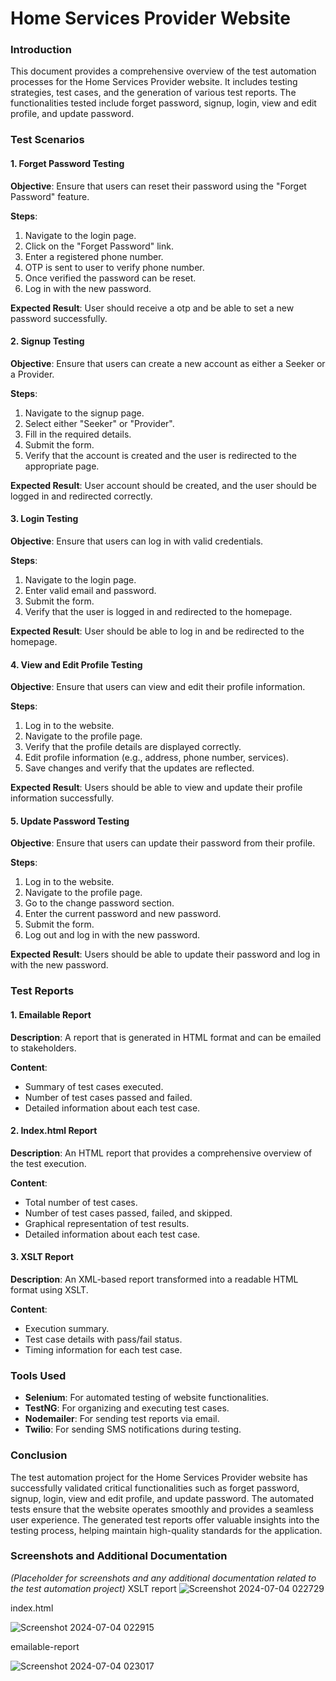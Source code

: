 # Home Services Provider Website

### Introduction
This document provides a comprehensive overview of the test automation processes for the Home Services Provider website. It includes testing strategies, test cases, and the generation of various test reports. The functionalities tested include forget password, signup, login, view and edit profile, and update password.

### Test Scenarios

#### 1. Forget Password Testing
**Objective**: Ensure that users can reset their password using the "Forget Password" feature.

**Steps**:
1. Navigate to the login page.
2. Click on the "Forget Password" link.
3. Enter a registered phone number.
4. OTP is sent to user to verify phone number.
5. Once verified the password can be reset.
6. Log in with the new password.

**Expected Result**: User should receive a otp and be able to set a new password successfully.

#### 2. Signup Testing
**Objective**: Ensure that users can create a new account as either a Seeker or a Provider.

**Steps**:
1. Navigate to the signup page.
2. Select either "Seeker" or "Provider".
3. Fill in the required details.
4. Submit the form.
5. Verify that the account is created and the user is redirected to the appropriate page.

**Expected Result**: User account should be created, and the user should be logged in and redirected correctly.

#### 3. Login Testing
**Objective**: Ensure that users can log in with valid credentials.

**Steps**:
1. Navigate to the login page.
2. Enter valid email and password.
3. Submit the form.
4. Verify that the user is logged in and redirected to the homepage.

**Expected Result**: User should be able to log in and be redirected to the homepage.

#### 4. View and Edit Profile Testing
**Objective**: Ensure that users can view and edit their profile information.

**Steps**:
1. Log in to the website.
2. Navigate to the profile page.
3. Verify that the profile details are displayed correctly.
4. Edit profile information (e.g., address, phone number, services).
5. Save changes and verify that the updates are reflected.

**Expected Result**: Users should be able to view and update their profile information successfully.

#### 5. Update Password Testing
**Objective**: Ensure that users can update their password from their profile.

**Steps**:
1. Log in to the website.
2. Navigate to the profile page.
3. Go to the change password section.
4. Enter the current password and new password.
5. Submit the form.
6. Log out and log in with the new password.

**Expected Result**: Users should be able to update their password and log in with the new password.

### Test Reports

#### 1. Emailable Report
**Description**: A report that is generated in HTML format and can be emailed to stakeholders.

**Content**:
- Summary of test cases executed.
- Number of test cases passed and failed.
- Detailed information about each test case.

#### 2. Index.html Report
**Description**: An HTML report that provides a comprehensive overview of the test execution.

**Content**:
- Total number of test cases.
- Number of test cases passed, failed, and skipped.
- Graphical representation of test results.
- Detailed information about each test case.

#### 3. XSLT Report
**Description**: An XML-based report transformed into a readable HTML format using XSLT.

**Content**:
- Execution summary.
- Test case details with pass/fail status.
- Timing information for each test case.

### Tools Used
- **Selenium**: For automated testing of website functionalities.
- **TestNG**: For organizing and executing test cases.
- **Nodemailer**: For sending test reports via email.
- **Twilio**: For sending SMS notifications during testing.

### Conclusion
The test automation project for the Home Services Provider website has successfully validated critical functionalities such as forget password, signup, login, view and edit profile, and update password. The automated tests ensure that the website operates smoothly and provides a seamless user experience. The generated test reports offer valuable insights into the testing process, helping maintain high-quality standards for the application.

### Screenshots and Additional Documentation
*(Placeholder for screenshots and any additional documentation related to the test automation project)*
XSLT report
![Screenshot 2024-07-04 022729](https://github.com/Cheshta08/Home-Service-Provider-Website-Testing/assets/111150320/c0adac04-69f9-417c-9cc0-2624ece53456)

index.html

![Screenshot 2024-07-04 022915](https://github.com/Cheshta08/Home-Service-Provider-Website-Testing/assets/111150320/ba881228-2a72-428a-81b8-61bc5511acda)

emailable-report

![Screenshot 2024-07-04 023017](https://github.com/Cheshta08/Home-Service-Provider-Website-Testing/assets/111150320/a8a64726-faee-4878-bb27-f5822ff0b7c3)
